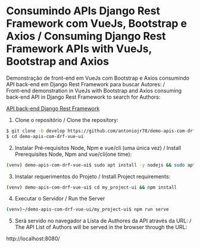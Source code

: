 # Consumindo APIs Django Rest Framework com VueJs, Bootstrap e Axios / Consuming Django Rest Framework APIs with VueJs, Bootstrap and Axios
Demonstração de front-end em VueJs com Bootstrap e Axios consumindo API back-end em Django Rest Framework para buscar Autores: /  
Front-end demonstration in VueJs with Bootstrap and Axios consuming back-end API in Django Rest Framework to search for Authors: 

[API back-end Django Rest Framework](https://github.com/antoniojr78/demo-apis-com-drf)  

1. Clone o repositório / Clone the repository: 
```bash
$ git clone -b develop https://github.com/antoniojr78/demo-apis-com-drf-vue-ui.git 
$ cd demo-apis-com-drf-vue-ui
```  

2. Instalar Pré-requisitos Node, Npm e vue/cli (uma única vez) / Install Prerequisites Node, Npm and vue/cli(one time): 
```bash
(venv) demo-apis-com-drf-vue-ui$ sudo apt install -y nodejs && sudo apt install -y npm && sudo npm install -g @vue/cli
```  

3. Instalar requerimentos do Projeto / Install Project requirements: 
```bash
(venv) demo-apis-com-drf-vue-ui$ cd my_project-ui && npm install
```  

4. Executar o Servidor / Run the Server
```bash
(venv)~/demo-apis-com-drf-vue-ui/my_project-ui$ npm run serve
```  

5. Será servido no navegador a Lista de Authores da API através da URL: /  
   The API List of Authors will be served in the browser through the URL: 

http://localhost:8080/
